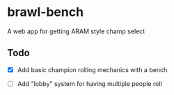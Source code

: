 # brawl-bench
A web app for getting ARAM style champ select

## Todo
- [x] Add basic champion rolling mechanics with a bench
- [ ] Add "lobby" system for having multiple people roll

